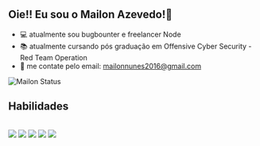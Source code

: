 ## Oie!! Eu sou o Mailon Azevedo!👋


- 💻 atualmente sou bugbounter e freelancer Node
- 📚 atualmente cursando pós graduação em Offensive Cyber Security - Red Team Operation
- 📧 me contate pelo email: mailonnunes2016@gmail.com

![Mailon Status](https://github-readme-stats.vercel.app/api?username=mailonnuunes&show_icons=true&theme=tokyonight)

## Habilidades

<div style="display: inline-block"></br>
  <img style="align="center"alt="HTML5" src="https://img.shields.io/badge/HTML-239120?style=for-the-badge&logo=html5&logoColor=white">
  <img style="align="center"alt="CSS3" src="https://img.shields.io/badge/CSS-239120?&style=for-the-badge&logo=css3&logoColor=white">
  <img style="align="center"alt="JAVASCRIPT" src="https://img.shields.io/badge/JavaScript-F7DF1E?style=for-the-badge&logo=javascript&logoColor=black">
  <img style="align="center"alt=".NET" src="https://img.shields.io/badge/.NET-5C2D91?style=for-the-badge&logo=.net&logoColor=white">
  <img style="align="center"alt="C#" src="https://img.shields.io/badge/C%23-239120?style=for-the-badge&logo=c-sharp&logoColor=white">
</div>

